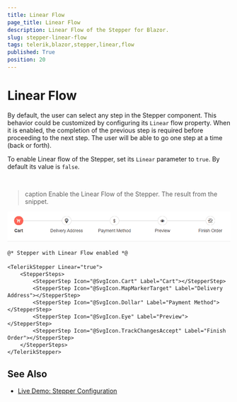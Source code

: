 ```yaml
---
title: Linear Flow
page_title: Linear Flow
description: Linear Flow of the Stepper for Blazor.
slug: stepper-linear-flow
tags: telerik,blazor,stepper,linear,flow
published: True
position: 20
---
```


# Linear Flow

By default, the user can select any step in the Stepper component. This behavior could be customized by configuring its `Linear` flow property. When it is enabled, the completion of the previous step is required before proceeding to the next step. The user will be able to go one step at a time (back or forth).

To enable Linear flow of the Stepper, set its `Linear` parameter to `true`. By default its value is `false`.

<br/>

>caption Enable the Linear Flow of the Stepper. The result from the snippet.

![Linear Flow](images/linear-flow-example.gif)

````RAZOR
@* Stepper with Linear Flow enabled *@

<TelerikStepper Linear="true">
    <StepperSteps>
        <StepperStep Icon="@SvgIcon.Cart" Label="Cart"></StepperStep>
        <StepperStep Icon="@SvgIcon.MapMarkerTarget" Label="Delivery Address"></StepperStep>
        <StepperStep Icon="@SvgIcon.Dollar" Label="Payment Method"></StepperStep>
        <StepperStep Icon="@SvgIcon.Eye" Label="Preview"></StepperStep>
        <StepperStep Icon="@SvgIcon.TrackChangesAccept" Label="Finish Order"></StepperStep>
    </StepperSteps>
</TelerikStepper>
````


## See Also

  * [Live Demo: Stepper Configuration](https://demos.telerik.com/blazor-ui/stepper/configuration)